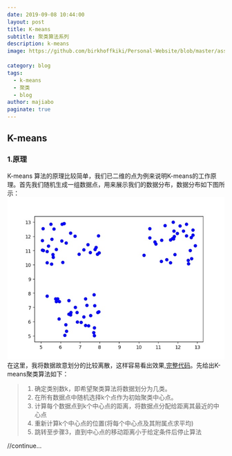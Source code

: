 ```yaml
---
date: 2019-09-08 10:44:00
layout: post
title: K-means
subtitle: 聚类算法系列
description: k-means
image: https://github.com/birkhoffkiki/Personal-Website/blob/master/assets/img/post_imgs/2019-09-16-01-cat.jpg?raw=true

category: blog
tags:
  - k-means
  - 聚类
  - blog
author: majiabo
paginate: true
---
```




## K-means
### 1.原理
K-means 算法的原理比较简单，我们已二维的点为例来说明K-means的工作原理。首先我们随机生成一组数据点，用来展示我们的数据分布，数据分布如下图所示：  
![data_distribute](https://github.com/birkhoffkiki/Personal-Website/blob/master/assets/img/post_imgs/2019-09-24-k-means-data_distribute.jpeg?raw=true)  
在这里，我将数据故意划分的比较离散，这样容易看出效果,[完整代码](https://github.com/birkhoffkiki/Personal-Website/blob/master/codes/k-means.py)。先给出K-means聚类算法如下： 

> 1. 确定类别数k，即希望聚类算法将数据划分为几类。  
> 2. 在所有数据点中随机选择k个点作为初始聚类中心点。  
> 3. 计算每个数据点到k个中心点的距离，将数据点分配给距离其最近的中心点  
> 4. 重新计算k个中心点的位置(将每个中心点及其附属点求平均)  
> 5. 跳转至步骤3，直到中心点的移动距离小于给定条件后停止算法



//continue...